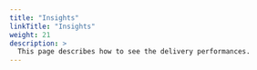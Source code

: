 ```yaml
---
title: "Insights"
linkTitle: "Insights"
weight: 21
description: >
  This page describes how to see the delivery performances.
---
```


